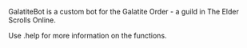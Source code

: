 GalatiteBot is a custom bot for the Galatite Order - a guild in The Elder Scrolls Online.

Use .help for more information on the functions.
